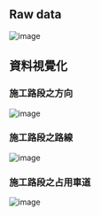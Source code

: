 ## Raw data
![image](https://github.com/user-attachments/assets/f000bdf6-db2c-4baa-9dcc-437a6f1bfec1)


## 資料視覺化
### 施工路段之方向
![image](https://github.com/user-attachments/assets/7d26e38f-2623-4a1e-8e64-44c721f95feb)

### 施工路段之路線
![image](https://github.com/user-attachments/assets/463ca79e-69ec-4204-94c3-0a1e44cf7b24)

### 施工路段之占用車道
![image](https://github.com/user-attachments/assets/64f6a091-032e-4c64-9f78-2c42e6b7d86d)

